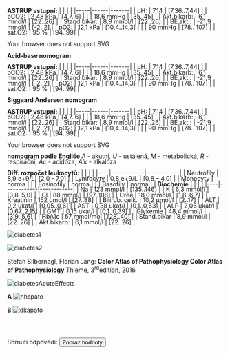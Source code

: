 <div class="w3-row">
<div class="w3-col l7 m7 s12">

<bdl-tabs idlist="astrup2,astrup,astrup3,biochemie,diabetes,patogenesis" titlelist="ASTRUP pH pCO2,ASTRUP pH HCO3-,ASTRUP BE pCO2,Biochemie,Patofyziologie DM,Patogeneze"></bdl-tabs>
<div id="astrup" style="line-height:0.9">
<div class="w3-third">
    <div class="w3-sand ">

**ASTRUP vstupní:**
| |  | |
|-----|------|-------|
| pH: |  7,14 | [7,36..7,44] |
| pCO2: | 2,48 kPa | [4,7..6] |
| | 18,6 mmHg | [35..45] |
| Akt.bikarb: | 6,1 mmol/l | [22..26] |
| Stand.bikar: | 8,9 mmol/l | [22..26] |
| BE akt.: |  -21,9 mmol/l | [-2..2] |
| pO2: | 12,1 kPa | [10,4..14,3] |
| | 90 mmHg | [78.. 107] |
| sat.O2: | 95 % | [94..99] |
</div>
</div><div class="w3-twothird">
<object id="mySvg" type="image/svg+xml" data="screen/Acid-base_nomogramK1.svg" style="width:95%">
  Your browser does not support SVG
</object>

**Acid-base nomogram**
</div>
</div>
<div id="astrup2" style="line-height:0.9">
<div class="w3-third">
    <div class="w3-sand ">

**ASTRUP vstupní:**
| |  | |
|-----|------|-------|
| pH: |  7,14 | [7,36..7,44] |
| pCO2: | 2,48 kPa | [4,7..6] |
| | 18,6 mmHg | [35..45] |
| Akt.bikarb: | 6,1 mmol/l | [22..26] |
| Stand.bikar: | 8,9 mmol/l | [22..26] |
| BE akt.: |  -21,9 mmol/l | [-2..2] |
| pO2: | 12,1 kPa | [10,4..14,3] |
| | 90 mmHg | [78.. 107] |
| sat.O2: | 95 % | [94..99] |

  </div>
</div><div class="w3-twothird">

<bdl-sachart fromid="idfmi" refindex="9,3" convertors="1,1,0;1,133.322" width="250" height="250" p-H="6.9" p-c-o2="40"></bdl-sachart> 


<div class="w3-center">

**Siggaard Andersen nomogram**

</div>

<!--  p-h="7.14" p-c-o2="18.75"-->
</div></div>

<div id="astrup3" style="line-height:0.9">
<div class="w3-third">
    <div class="w3-sand ">

**ASTRUP vstupní:**
| |  | |
|-----|------|-------|
| pH: |  7,14 | [7,36..7,44] |
| pCO2: | 2,48 kPa | [4,7..6] |
| | 18,6 mmHg | [35..45] |
| Akt.bikarb: | 6,1 mmol/l | [22..26] |
| Stand.bikar: | 8,9 mmol/l | [22..26] |
| BE akt.: |  -21,9 mmol/l | [-2..2] |
| pO2: | 12,1 kPa | [10,4..14,3] |
| | 90 mmHg | [78.. 107] |
| sat.O2: | 95 % | [94..99] |
</div>
</div><div class="w3-twothird">

<object id="mySvg" type="image/svg+xml" data="screen/nomogramEnglis3.svg" style="width:95%">
  Your browser does not support SVG
</object>

**nomogram podle Engliše** _A_ - akutní, _U_ - ustálená, _M_ - metabolická, _R_ - respirační, _Ac_ - acidóza, _Alk_ - alkalóza
</div>
</div>

<div id="biochemie" style="line-height:0.9">
<div class="w3-half">
<div class="w3-sand w3-margin">

**Diff. rozpočet leukocytů:**
| | | |
|----|------------|------------|
| Neutrofily | 8,9 e+9/L| [2,0 - 7,0] |
| Lymfocyty | 0,8 e+9/L | [0,8 – 4,0] |
| Monocyty | norma | |
| Eosinofily | norma | |
| Basofily | norma | |
**Biochemie**
| | | |
|----|------------|------------|
| Na | 123 mmol/l | [135..146] |
| K | 6,3 mmol/l | [3,8..5,0] |
| Cl | 88 mmol/l | [97..108] |
| Urea | 18,0 mmol/l | [1,8..6,7] |
| Kreatinin | 152 umol/l | [27..88] |
| Bilirub. celk. | 10,2 μmol/l | [2..17] |
| ALT | 0,2 ukat/l | [0,05..0,6] |
| AST | 0,38 ukat/l | [0,1..0,63] |
| ALP | 2,06 ukat/l | [0,67..2,15] |
| GMT | 0,15 ukat/l | [0,1..0,39] |
| Glykemie |  48,4 mmol/l | [3,9..5,6] |
| HbA1c | 57 mmol/mol | [28..40] |
| Stand.bikar | 8,9 mmol/l | [22..26] |
| Akt.bikarb: | 6,1 mmol/l | [22..26] |
</div>
</div><div class="w3-half">

<bdl-calculator></bdl-calculator>
</div>
</div>
<div id="diabetes">
<div class="w3-half">

![diabetes1](diabetes1.jpg)

![diabetes2](diabetes2.jpg)

Stefan Silbernagl, Florian Lang: **Color Atlas of Pathophysiology
Color Atlas of Pathophysiology** Thieme, 3<sup>rd</sup>edition, 2016 

</div>
<div class="w3-half">

![diabetesAcuteEffects](diabetesAcuteEffects.jpg)

</div>
</div>
<div id="patogenesis">

**A**
![hhspato](hhspato.png)

**B**
![dkapato](dkapato.png)

</div>

</div>
<div class="w3-col l5 m5 s12 w3-palatino w3-xlarge" style="line-height:1.0">

<bdl-quizx id="q3.1" type="choice2" 
           question="3.1 Jaká je to porucha ABR dle diagramu ASTRUP pH pCO2?" 
           answers="A. chronický base deficit|B. akutní base deficit|C. chronická hypercapnie|D. akutní hypercapnie" 
           correctoptions="true|false|false|false" 
           explanations="ano|ne|ne|ne" 
           buttontitle="zkontrolovat odpověď"></bdl-quizx>
<bdl-quizx id="q3.2" type="choice2" 
           question="3.2 Jaká je to porucha ABR dle diagramu ASTRUP pH HCO3-?" 
           answers="A. akutní respirační acidóza|B. metabolická acidóza|C. chronická respirační acidóza|D. metabolická alkalóza" 
           correctoptions="false|true|false|false" 
           explanations="ne|ano|ne|ne" 
           buttontitle="zkontrolovat odpověď"></bdl-quizx>
<bdl-quizx id="q3.3" type="choice2" 
           question="3.3 Jaká je to porucha ABR dle diagramu ASTRUP BE pCO2?" 
           answers="A. ARAc - akutní respirační acidóza|B. UMAc - ustálená metabolická acidóza|C. URAlk - ustálená respirační alkalóza|D. AMAlk - akutní metabolická alkalóza" 
           correctoptions="false|true|false|false" 
           explanations="ano|ne|ne|ne" 
           buttontitle="zkontrolovat odpověď"></bdl-quizx>              
<bdl-quizx id="q3.4" type="choice2" 
           question="3.4 Aniontová mezera (anion gap, AG) je rozdíl koncentrací významných kationtů a aniontů v krevní plazmě. Jak se vypočítá?" 
           answers="A. AG = Na<sup>+</sup> – (Cl<sup>-</sup> + HCO3<sup>-</sup>) v USA a u nás na ústavu<br/>AG = (Na<sup>+</sup>+K<sup>+</sup>) – (Cl<sup>-</sup> + HCO3<sup>-</sup>) v Evropě|B. AG = (Na<sup>+</sup>) + (2x Cl<sup>-</sup>) + (HCO3<sup>-</sup>) v USA a u nás na ústavu<br/>|C. AG = (Na<sup>+</sup>) + (2x Cl<sup>-</sup>) + (HCO3<sup>-</sup>) + (K<sup>+</sup>) v Evropě" 
           correctoptions="true|false|false" 
           explanations="ano|ne|ne" 
           buttontitle="zkontrolovat odpověď"></bdl-quizx>
<bdl-quizx id="q3.5" type="choice2" 
           question="3.5 Aniontová mezera se obvykle pohybuje v rozmezí 10-12 mmol/l, hraničně pak 16 mmol/l. Zvýšená aniontová mezera může naznačovat přítomnost některých onemocnění nebo stavů, jako jsou metabolická acidóza. Snížená aniontová mezera může být způsobena přítomností některých látek nebo stavů, jako jsou alkalóza, hypochlorémie nebo hyperkalcémie. Spočítejte aniontovou mezeru zpaměti nebo na kalkulačce dle hodnot a vyberte:" 
           answers="A. AG = 314.2|B. AG = 6|C. AG = 28,9" 
           correctoptions="false|false|true" 
           explanations="ne|ne|ano" 
           buttontitle="zkontrolovat odpověď"></bdl-quizx>           
<bdl-quizx id="q3.6" type="choice2" 
           question="3.6 Co to tedy může být za komplikaci DM 1. typu?" 
           answers="A. hypochloremická alkalóza při diabetu a zvracení|B. dehydratace a diabetická ketoacidóza|C. hyperglykemické hyperosmolární kóma" 
           correctoptions="false|true|false" 
           explanations="ne|ano|ne" 
           buttontitle="zkontrolovat odpověď"></bdl-quizx>              
<bdl-quizx id="q3.7" type="choice2" 
           question="3.7 Jak by se změnily parametry ABR a klinický obraz, při zvracení?" 
           answers="A. Při zvracení dojde ke komplikaci již existující metabolické acidózy metabolickou alkalózou (ztráta H<sup>+</sup>, Cl<sup>-</sup>), utlumení respiračních kompenzačních mechanismů, prohloubení dehydratace, zvýšení ztrát K<sup>+</sup> a ke zhoršení stavu (kombinovaná porucha ABR, deplece K<sup>+</sup>).|B. zvracením se ztrácí K<sup>+</sup>, dochází k rozvoji hypokálémie a není-li situace řešena, směně H<sup>+</sup> za K<sup>+</sup> na buněčné membráně (K<sup>+</sup> jde ven, H<sup>+</sup> dovnitř, dojde ke alkalizaci vnitřního prostředí." 
           correctoptions="true|false" 
           explanations="ano|ne" 
           buttontitle="zkontrolovat odpověď"></bdl-quizx>
<bdl-quizx id="q3.8" type="choice2" 
           question="3.8 Jaký nález očekáváte v moči?" 
           answers="A. pH moči bude alkalické, bude ketonurie, nízká koncentrace K<sup>+</sup>, Na<sup>+</sup> i fosfátů, bude těžká proteinurie|B. budu očekávat ketonurii, glykosurii, polyurii, vyšší množství Na<sup>+</sup>, K<sup>+</sup> a fosfátů, kyselé pH" 
           correctoptions="false|true" 
           explanations="ne|ano" 
           buttontitle="zkontrolovat odpověď"></bdl-quizx>
<bdl-quizx id="q3.9" type="choice2" 
           question="3.9 Normální fyziologická osmolalita séra 275–295 mmol/kg H2O. Pro odhad osmolality lze předpokládat, že 1 kg &#8784; 1 l. Jak ji lze odhadnout z naměřených hodnot? Očekáváte zvýšenou či sníženou osmolalitu séra z výsledků biochemie?" 
           answers="A. Osmolalita = (2xNa) + glykémie + urea &#8784; 312 mmol/kg - osmolalita bude zvýšená|B. Osmolalita bude snížená pro ztrátu sodíku a draslíku, vzorec (Na<sup>+</sup>) + (Cl<sup>-</sup>) + (K<sup>+</sup>) + urea &#8784; 235.3 mmol/kg" 
           correctoptions="true|false" 
           explanations="ano|ne" 
           buttontitle="zkontrolovat odpověď"></bdl-quizx>
<bdl-quizx id="q3.10" type="choice2" 
           question="3.10 Jak byste interpretovali renální parametry?" 
           answers="A. Elevace urey a kreatininu vs. na vrub dehydratace a prakticky prerenálního selhání s rozvojem ischémie ledvin. Dalším důvodem může být i chronická renální insuficience vzniklá v průběhu nemoci pro nespolupráci pacienta při léčbě. Aktuálně zhoršená konkomitantně probíhající komplikací a dehydratací.|B. Zvýšení renálních parametrů u tohoto pacienta je výhradně způsobeno konzumací nadměrného množství potravin bohatých na bílkoviny. Vzhledem k diabetickému stavu pacienta jeho tělo chybně a příliš rychle metabolizuje bílkoviny, což vede k přetížení organismu metabolity, jako je kreatinin a močoviny. Tento stav, nazývaný 'Bílkovinami indukovaná renální dysfunkce u diabetu', je běžnou komplikací u diabetických pacientů, kteří nedodržují přísná dietní omezení." 
           correctoptions="true|false" 
           explanations="ano|ne" 
           buttontitle="zkontrolovat odpověď"></bdl-quizx>
<bdl-quizx id="q3.11" type="choice2" 
           question="3.11 Jaký je vývoj kalémie u ketoacidózy? V čase, při zahájení léčby a jejím pokračování v dalším průběhu bez substituce kalia?" 
           answers="A. Po celou dobu přetrvává hyperkalémie, ta se srovná až ve chvíli, kdy glukóza klesne < 10mmol/L. Pokud se léčba nezahájí, pacient s hyperglykémií a hyperkalémií zmírá na maligní arytmii, pokud se substituje při léčbě kalium, hyperkalémie se horší a pacient je v riziku maligní arytmie.|B. metabolická acidóza vyvolá incipientně hyperkalémii, která se léčbou koriguje ke správné hodnotě. Nedojde li k hrazení K<sup>+</sup> infuzemi, pacient je v riziku těžké hypokálémie díky ztrátám kalia močí a depleci IC rezerv." 
           correctoptions="false|true" 
           explanations="ne|ano" 
           buttontitle="zkontrolovat odpověď"></bdl-quizx>
<bdl-quizx id="q3.12" type="choice2" 
           question="3.12 Co je příčinou diabetické ketoacidózy?" 
           answers="A. absolutní nedostatek inzulinu a nadbytek glukagonu. Metabolismus většiny buněk je nyní závislý na proteolýze a lipolýze jejichž vedlejším produktem je zvýšená tvorba ketolátek které vedou ke ketoacidóze|B. relativní nedostatek inzulinu. Buňky tolik nehladoví, ale insulínu není dostatek, proto metabolismus buněk zvýší proteolýzu a lipolýzu." 
           correctoptions="true|false" 
           explanations="ano|ne" 
           buttontitle="zkontrolovat odpověď"></bdl-quizx>
<bdl-quizx id="q3.13" type="choice2" 
           question="3.13 Jaká je patogeneze rozvoje diabetické ketoacidózy (vyberte vhodný diagram v sekci Patogeneze)?"           answers="A. diagram (A)|B. diagram(B)" 
           correctoptions="false|true" 
           explanations="ne|ano" 
           buttontitle="zkontrolovat odpověď"></bdl-quizx>
<bdl-quizx id="q3.14" type="choice2" 
           question="3.14 Které jiné stavy vedou ke zvýšené tvorbě ketolátek?" 
           answers="A. hypotyreóza, cushingův syndrom|B. alkoholismus a hladovění" 
           correctoptions="false|true" 
           explanations="ne|ano" 
           buttontitle="zkontrolovat odpověď"></bdl-quizx>
<bdl-quiz-summary id="qs1">
  Shrnutí odpovědí:
  <button class="w3-right w3-button w3-theme" onclick="document.getElementById('mySvg').contentDocument.getElementById('patientpoint').style.display='';">Zobraz hodnoty</button>
</bdl-quiz-summary>          
<bdl-quiz-control ids="q3.1;astrup2,q3.2;astrup,q3.3;astrup3,q3.4;biochemie,q3.5,q3.6,q3.7,q3.8,q3.9,q3.10,q3.11,q3.12,q3.13;patogenesis,q3.14,qs1"></bdl-quiz-control>             

</div>
</div>